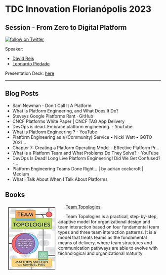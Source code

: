 # TDC Innovation Florianópolis 2023
## Session - From Zero to Digital Platform

<a href="https://twitter.com/intent/follow?screen_name=leo_ap">
    <img src="https://img.shields.io/twitter/follow/leo_ap?style=social&logo=twitter" alt="follow on Twitter"></a>


Speaker: 
* [David Reis](https://bit.ly/linkedin-dreis)
* [Leonardo Piedade](https://bit.ly/linkedin-leoap)

Presentation Deck: [here](https://speakerdeck.com/leoap/do-zero-a-plataforma-digital)



---
## Blog Posts
* Sam Newman - Don't Call It A Platform
* What Is Platform Engineering, and What Does It Do?
* Steveys Google Platforms Rant · GitHub
* CNCF Platforms White Paper | CNCF TAG App Delivery
* DevOps is dead. Embrace platform engineering. - YouTube
* What is Platform Engineering ? - YouTube
* Platform Engineering as a (Community) Service • Nicki Watt • GOTO 2021...
* Chapter 7: Creating a Platform Operating Model - Effective Platform Pr...
* What Is a Platform Team and What Problems Do They Solve? - YouTube
* DevOps Is Dead! Long Live Platform Engineering! Did We Get Confused? -...
* Platform Engineering Teams Done Right… | by adrian cockcroft | Medium
* What I Talk About When I Talk About Platforms


## Books

<img align="left" width="150" height="200" src="images/book_team_topologies.jpg" style="margin:10px 10px 10px 10px; border: 1px solid black;">

&nbsp; &nbsp; &nbsp; [Team Topologies](https://www.amazon.com/Team-Topologies-Organizing-Business-Technology/dp/1942788819/)

&nbsp; &nbsp; &nbsp; Team Topologies is a practical, step-by-step, adaptive model for organizational design and team interaction based on four fundamental team types and three team interaction patterns. It is a model that treats teams as the fundamental means of delivery, where team structures and communication pathways are able to evolve with technological and organizational maturity.



